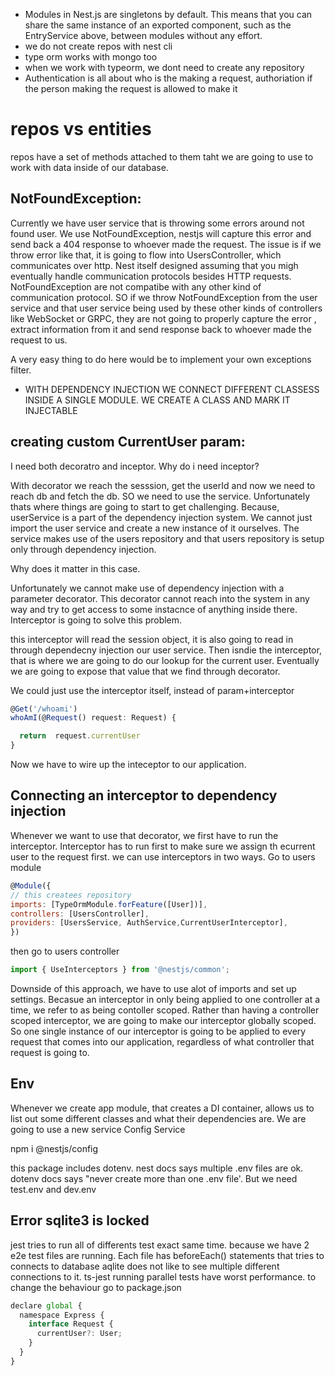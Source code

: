 - Modules in Nest.js are singletons by default. This means that you can share the same instance of an exported component, such as the EntryService above, between modules without any effort.
- we do not create repos with nest cli
- type orm works with mongo too
- when we work with typeorm, we dont need to create any repository
- Authentication is all about who is the making a request, authoriation if the person making the request is allowed to make it

# repos vs entities

repos have a set of methods attached to them taht we are going to use to work with data inside of our database.

## NotFoundException:

Currently we have user service that is throwing some errors around not found user. We use NotFoundException, nestjs will capture this error and send back a 404 response to whoever made the request. The issue is if we throw error like that, it is going to flow into UsersController, which communicates over http. Nest itself designed assuming that you migh eventually handle communication protocols besides HTTP requests. NotFoundException are not compatibe with any other kind of communication protocol. SO if we throw NotFoundException from the user service and that user service being used by these other kinds of controllers like WebSocket or GRPC, they are not going to properly capture the error , extract information from it and send response back to whoever made the request to us.

A very easy thing to do here would be to implement your own exceptions filter.

- WITH DEPENDENCY INJECTION WE CONNECT DIFFERENT CLASSESS INSIDE A SINGLE MODULE. WE CREATE A CLASS AND MARK IT INJECTABLE

## creating custom CurrentUser param:

I need both decoratro and inceptor. Why do i need inceptor?

With decorator we reach the sesssion, get the userId and now we need to reach db and fetch the db. SO we need to use the service. Unfortunately thats where things are going to start to get challenging. Because, userService is a part of the dependency injection system. We cannot just import the user service and create a new instance of it ourselves. The service makes use of the users repository and that users repository is setup only through dependency injection.

Why does it matter in this case.

Unfortunately we cannot make use of dependency injection with a parameter decorator. This decorator cannot reach into the system in any way and try to get access to some instacnce of anything inside there. Interceptor is going to solve this problem.

this interceptor will read the session object, it is also going to read in through dependecny injection our user service. Then isndie the interceptor, that is where we are going to do our lookup for the current user. Eventually we are going to expose that value that we find through decorator.

We could just use the interceptor itself, instead of param+interceptor

```js
@Get('/whoami')
whoAmI(@Request() request: Request) {

  return  request.currentUser
}

```

Now we have to wire up the inteceptor to our application.

## Connecting an interceptor to dependency injection

Whenever we want to use that decorator, we first have to run the interceptor. Interceptor has to run first to make sure we assign th ecurrent user to the request first. we can use interceptors in two ways. Go to users module

```js
@Module({
// this createes repository
imports: [TypeOrmModule.forFeature([User])],
controllers: [UsersController],
providers: [UsersService, AuthService,CurrentUserInterceptor],
})
```

then go to users controller

```js
import { UseInterceptors } from '@nestjs/common';
```

Downside of this approach, we have to use alot of imports and set up settings. Becasue an interceptor in only being applied to one controller at a time, we refer to as being contoller scoped. Rather than having a controller scoped interceptor, we are going to make our interceptor globally scoped. So one single instance of our interceptor is going to be applied to every request that comes into our application, regardless of what controller that request is going to.

## Env

Whenever we create app module, that creates a DI container, allows us to list out some different classes and what their dependencies are. We are going to use a new service Config Service

npm i @nestjs/config

this package includes dotenv. nest docs says multiple .env files are ok. dotenv docs says "never create more than one .env file'. But we need test.env and dev.env

## Error sqlite3 is locked

jest tries to run all of differents test exact same time. because we have 2 e2e test files are running. Each file has beforeEach() statements that tries to connects to database
aqlite does not like to see multiple different connections to it. ts-jest running parallel tests have worst performance. to change the behaviour go to package.json

```js
declare global {
  namespace Express {
    interface Request {
      currentUser?: User;
    }
  }
}
```
